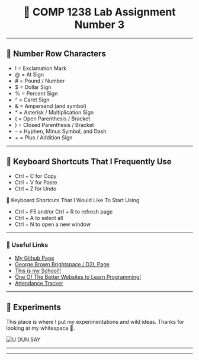 <h1 align="center">
  📂 COMP 1238 Lab Assignment Number 3
</h1>

<hr>

<h2>🔢 Number Row Characters</h2>

<ul>
  <li>! = Exclamation Mark</li>
  <li>@ = At Sign</li>
  <li># = Pound / Number</li>
  <li>$ = Dollar Sign</li>
  <li>% = Percent Sign</li>
  <li>^ = Caret Sign</li>
  <li>& = Ampersand (and symbol)</li>
  <li>* = Asterisk / Multiplication Sign</li>
  <li>( = Open Parenthesis / Bracket</li>
  <li>) = Closed Parenthesis / Bracket</li>
  <li>- = Hyphen, Minus Symbol, and Dash</li>
  <li>+ = Plus / Addition Sign</li>
</ul>

<hr>

<h2>💬 Keyboard Shortcuts That I Frequently Use</h3>

<ul>
  <li>Ctrl + C for Copy</li>
  <li>Ctrl + V for Paste</li>
  <li>Ctrl + Z for Undo</li>
</ul>

<p>💬 Keyboard Shortcuts That I Would Like To Start Using</p>

<ul>
  <li>Ctrl + F5 and/or Ctrl + R to refresh page</li>
  <li>Ctrl + A to select all</li>
  <li>Ctrl + N to open a new window</li>
</ul>

<hr>

<h3>🔗 Useful Links</h2>

<ul>
  <li><a href="https://github.com/ravioleye">My Github Page</a></li>
  <li><a href="https://www.georgebrown.ca/teaching-and-learning-exchange/educational-technology/d2l-brightspace">George Brown Brightspace / D2L Page</a></li>
  <li><a href="https://www.georgebrown.ca/">This is my School!!</a></li>
  <li><a href="https://www.w3schools.com/">One Of The Better Websites to Learn Programming!</a></li>
  <li><a href="https://app.atklass.com/login">Attendance Tracker</a></li>
</ul>

<hr>

<h2>💭 Experiments</h2>

<p>This place is where I put my experimentations and wild ideas. Thanks for looking at my whitespace 🦀.</p>

<img src="https://i.pinimg.com/736x/bd/71/fc/bd71fcbb1791333b3ded1c23627f6fc7.jpg" alt="U DUN SAY">

<hr>

<hr>